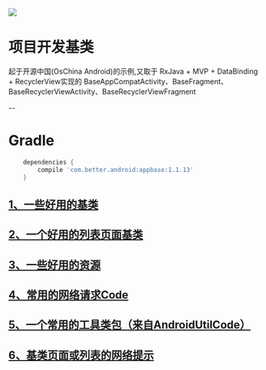 
[![](https://img.shields.io/badge/moven%20center-1.1.13-blue.svg?style=flat)](https://bintray.com/betterliang/Android/appbase/1.1.13)
# 项目开发基类
起于开源中国(OsChina Android)的示例,又取于 RxJava + MVP + DataBinding + RecyclerView实现的
BaseAppCompatActivity、BaseFragment、BaseRecyclerViewActivity、BaseRecyclerViewFragment

--
# Gradle

```gradle
    dependencies {
        compile 'com.better.android:appbase:1.1.13'
    }
```

## [1、一些好用的基类](./readme/README_Base.md "一些好用的基类")
## [2、一个好用的列表页面基类](./readme/README_RecyclerView.md "一个好用的列表页面基类")
## [3、一些好用的资源](./readme/README_Resources.md "一些好用的资源")
## [4、常用的网络请求Code](./readme/README_ResponseCode.md "常用的网络请求Code")
## [5、一个常用的工具类包（来自AndroidUtilCode）](https://github.com/Blankj/AndroidUtilCode "一个常用的工具类包（来自AndroidUtilCode）")
## [6、基类页面或列表的网络提示](./readme/README_NetWork.md "网络提示")
